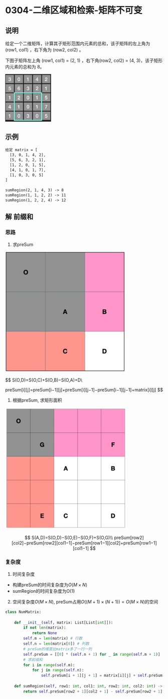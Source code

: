 # 0304-二维区域和检索-矩阵不可变

## 说明
给定一个二维矩阵，计算其子矩形范围内元素的总和，该子矩阵的左上角为 (row1, col1) ，右下角为 (row2, col2) 。

下图子矩阵左上角 (row1, col1) = (2, 1) ，右下角(row2, col2) = (4, 3)，该子矩形内元素的总和为 8。

![image](https://github.com/michaelzhouy/Algorithm/blob/master/01-LeetCode/Figs/0304-%E4%BA%8C%E7%BB%B4%E5%8C%BA%E5%9F%9F%E5%92%8C%E6%A3%80%E7%B4%A2.JPG?raw=true)

## 示例
```
给定 matrix = [
  [3, 0, 1, 4, 2],
  [5, 6, 3, 2, 1],
  [1, 2, 0, 1, 5],
  [4, 1, 0, 1, 7],
  [1, 0, 3, 0, 5]
]

sumRegion(2, 1, 4, 3) -> 8
sumRegion(1, 1, 2, 2) -> 11
sumRegion(1, 2, 2, 4) -> 12
```

## 解 前缀和

### 思路
1. 求preSum

![image](https://github.com/michaelzhouy/Algorithm/blob/master/01-LeetCode/Figs/0304-%E4%BA%8C%E7%BB%B4%E5%8C%BA%E5%9F%9F%E5%92%8C%E6%A3%80%E7%B4%A2-%E6%80%9D%E8%B7%AF1.JPG?raw=true)

$$
S(O,D)=S(O,C)+S(O,B)−S(O,A)+D\\

preSum[i][j]=preSum[i−1][j]+preSum[i][j−1]−preSum[i−1][j−1]+matrix[i][j]
$$
1. 根据preSum, 求矩形面积

![image](https://github.com/michaelzhouy/Algorithm/blob/master/01-LeetCode/Figs/0304-%E4%BA%8C%E7%BB%B4%E5%8C%BA%E5%9F%9F%E5%92%8C%E6%A3%80%E7%B4%A2-%E6%80%9D%E8%B7%AF2.JPG?raw=true)

$$
S(A,D)=S(O,D)−S(O,E)−S(O,F)+S(O,G)\\
preSum[row2][col2]−preSum[row2][col1−1]−preSum[row1−1][col2]+preSum[row1−1][col1−1]
$$

### 复杂度
1. 时间复杂度
- 构建preSum的时间复杂度为$O(M \times N)$
- sumRegion的时间复杂度为O(1)
2. 空间复杂度$O(M \times N)$, preSum占用$O((M + 1) \times (N + 1))=O(M \times N)$的空间

```python
class NumMatrix:

    def __init__(self, matrix: List[List[int]]):
        if not len(matrix):
            return None
        self.m = len(matrix) # 行数
        self.n = len(matrix[0]) # 列数
        # preSum的维度比matrix多了一行一列
        self.preSum = [[0] * (self.n + 1) for _ in range(self.m + 1)]
        # 求前缀和
        for i in range(self.m):
            for j in range(self.n):
                self.preSum[i + 1][j + 1] = matrix[i][j] + self.preSum[i + 1][j] + self.preSum[i][j + 1] - self.preSum[i][j]

    def sumRegion(self, row1: int, col1: int, row2: int, col2: int) -> int:
        return self.preSum[row2 + 1][col2 + 1] - self.preSum[row2 + 1][col1] - self.preSum[row1][col2 + 1] + self.preSum[row1][col1] 
```